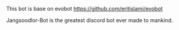 This bot is base on evobot https://github.com/eritislami/evobot

Jangsoodlor-Bot is the greatest discord bot ever made to mankind.